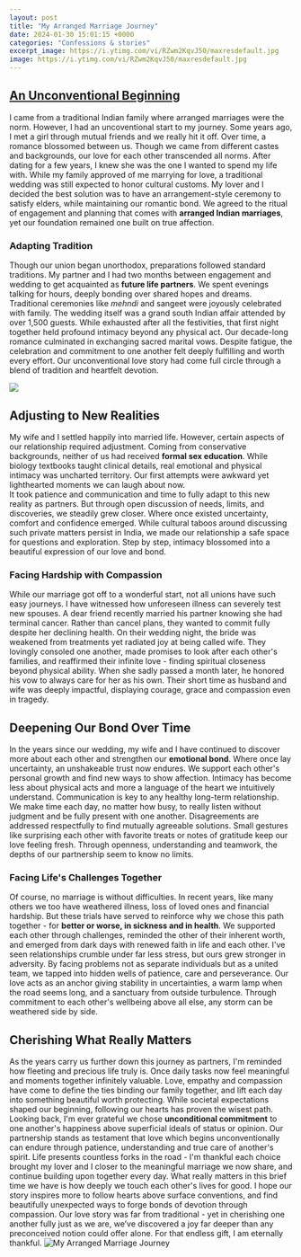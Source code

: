 ```yaml
---
layout: post
title: "My Arranged Marriage Journey"
date: 2024-01-30 15:01:15 +0000
categories: "Confessions & stories"
excerpt_image: https://i.ytimg.com/vi/RZwm2KqvJ50/maxresdefault.jpg
image: https://i.ytimg.com/vi/RZwm2KqvJ50/maxresdefault.jpg
---
```


## [An Unconventional Beginning](https://store.fi.io.vn/womens-cute-doberman-pinscher-dog-pup-sleeping-v-neck-t-shirt/women&)
I came from a traditional Indian family where arranged marriages were the norm. However, I had an uncoventional start to my journey. Some years ago, I met a girl through mutual friends and we really hit it off. Over time, a romance blossomed between us. Though we came from different castes and backgrounds, our love for each other transcended all norms. After dating for a few years, I knew she was the one I wanted to spend my life with. 
While my family approved of me marrying for love, a traditional wedding was still expected to honor cultural customs. My lover and I decided the best solution was to have an arrangement-style ceremony to satisfy elders, while maintaining our romantic bond. We agreed to the ritual of engagement and planning that comes with **arranged Indian marriages**, yet our foundation remained one built on true affection.
### Adapting Tradition
Though our union began unorthodox, preparations followed standard traditions. My partner and I had two months between engagement and wedding to get acquainted as **future life partners**. We spent evenings talking for hours, deeply bonding over shared hopes and dreams. Traditional ceremonies like _mehndi_ and sangeet were joyously celebrated with family. The wedding itself was a grand south Indian affair attended by over 1,500 guests. 
While exhausted after all the festivities, that first night together held profound intimacy beyond any physical act. Our decade-long romance culminated in exchanging sacred marital vows. Despite fatigue, the celebration and commitment to one another felt deeply fulfilling and worth every effort. Our unconventional love story had come full circle through a blend of tradition and heartfelt devotion.

![](https://i.ytimg.com/vi/Cvt0G3Da5x4/maxresdefault.jpg)
## **Adjusting to New Realities** 
My wife and I settled happily into married life. However, certain aspects of our relationship required adjustment. Coming from conservative backgrounds, neither of us had received **formal sex education**. While biology textbooks taught clinical details, real emotional and physical intimacy was uncharted territory. Our first attempts were awkward yet lighthearted moments we can laugh about now.  
It took patience and communication and time to fully adapt to this new reality as partners. But through open discussion of needs, limits, and discoveries, we steadily grew closer. Where once existed uncertainty, comfort and confidence emerged. While cultural taboos around discussing such private matters persist in India, we made our relationship a safe space for questions and exploration. Step by step, intimacy blossomed into a beautiful expression of our love and bond.
### Facing Hardship with Compassion
While our marriage got off to a wonderful start, not all unions have such easy journeys. I have witnessed how unforeseen illness can severely test new spouses. A dear friend recently married his partner knowing she had terminal cancer. Rather than cancel plans, they wanted to commit fully despite her declining health.
On their wedding night, the bride was weakened from treatments yet radiated joy at being called wife. They lovingly consoled one another, made promises to look after each other's families, and reaffirmed their infinite love - finding spiritual closeness beyond physical ability. When she sadly passed a month later, he honored his vow to always care for her as his own. Their short time as husband and wife was deeply impactful, displaying courage, grace and compassion even in tragedy.
## **Deepening Our Bond Over Time**
In the years since our wedding, my wife and I have continued to discover more about each other and strengthen our **emotional bond**. Where once lay uncertainty, an unshakeable trust now endures. We support each other's personal growth and find new ways to show affection. Intimacy has become less about physical acts and more a language of the heart we intuitively understand. 
Communication is key to any healthy long-term relationship. We make time each day, no matter how busy, to really listen without judgment and be fully present with one another. Disagreements are addressed respectfully to find mutually agreeable solutions. Small gestures like surprising each other with favorite treats or notes of gratitude keep our love feeling fresh. Through openness, understanding and teamwork, the depths of our partnership seem to know no limits.
### Facing Life's Challenges Together 
Of course, no marriage is without difficulties. In recent years, like many others we too have weathered illness, loss of loved ones and financial hardship. But these trials have served to reinforce why we chose this path together - for **better or worse, in sickness and in health**. We supported each other through challenges, reminded the other of their inherent worth, and emerged from dark days with renewed faith in life and each other. 
I've seen relationships crumble under far less stress, but ours grew stronger in adversity. By facing problems not as separate individuals but as a united team, we tapped into hidden wells of patience, care and perseverance. Our love acts as an anchor giving stability in uncertainties, a warm lamp when the road seems long, and a sanctuary from outside turbulence. Through commitment to each other's wellbeing above all else, any storm can be weathered side by side.
## **Cherishing What Really Matters**
As the years carry us further down this journey as partners, I'm reminded how fleeting and precious life truly is. Once daily tasks now feel meaningful and moments together infinitely valuable. Love, empathy and compassion have come to define the ties binding our family together, and lift each day into something beautiful worth protecting. While societal expectations shaped our beginning, following our hearts has proven the wisest path.
Looking back, I'm ever grateful we chose **unconditional commitment** to one another's happiness above superficial ideals of status or opinion. Our partnership stands as testament that love which begins unconventionally can endure through patience, understanding and true care of another's spirit. Life presents countless forks in the road - I'm thankful each choice brought my lover and I closer to the meaningful marriage we now share, and continue building upon together every day.
What really matters in this brief time we have is how deeply we touch each other's lives for good. I hope our story inspires more to follow hearts above surface conventions, and find beautifully unexpected ways to forge bonds of devotion through compassion. Our love story was far from traditional - yet in cherishing one another fully just as we are, we’ve discovered a joy far deeper than any preconceived notion could offer alone. For that endless gift, I am eternally thankful.
![My Arranged Marriage Journey](https://i.ytimg.com/vi/RZwm2KqvJ50/maxresdefault.jpg)